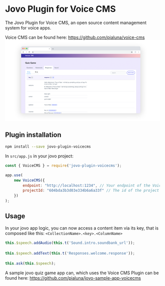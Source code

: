 # Jovo Plugin for Voice CMS

The Jovo Plugin for Voice CMS, an open source content management system for voice apps.

Voice CMS can be found here: https://github.com/pialuna/voice-cms
![Voice CMS](https://raw.githubusercontent.com/pialuna/voice-cms/main/docs/voice-cms.png)


## Plugin installation
```bash
npm install --save jovo-plugin-voicecms
```

In `src/app.js` in your jovo project:
```javascript
const { VoiceCMS } = require('jovo-plugin-voicecms');
```
```javascript
app.use(
	new VoiceCMS({ 
		endpoint: "http://localhost:1234", // Your endpoint of the Voice CMS API
		projectId: "604bda3b3d03e334b6a6a33f" // The id of the project in the Voice CMS
	})
);
```

## Usage

In your jovo app logic, you can now access a content item via its key, that is composed like this: `<CollectionName>.<key>.<ColumnName>`

```javascript
this.$speech.addAudio(this.t('Sound.intro.soundbank_url'));

this.$speech.addText(this.t('Responses.welcome.response'));

this.ask(this.$speech);
```

A sample jovo quiz game app can, which uses the Voice CMS Plugin can be found here:
https://github.com/pialuna/jovo-sample-app-voicecms
